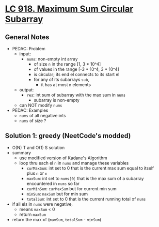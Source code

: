 # [LC 918. Maximum Sum Circular Subarray](https://leetcode.com/problems/maximum-sum-circular-subarray/)

## General Notes

- PEDAC: Problem
  - input:
    - `nums`: non-empty int array
      - of size `n` in the range \[1, 3 \* 10^4]
      - of values in the range \[-3 \* 10^4, 3 \* 10^4]
      - is circular; its end el connects to its start el
      - for any of its subarrays `sub`,
        - it has at most `n` elements
  - output:
    - `res`: int sum of subarray with the max sum in `nums`
      - subarray is non-empty
  - can NOT modify `nums`
- PEDAC: Examples
  - `nums` of all negative ints
  - `nums` of size ?

## Solution 1: greedy (NeetCode's modded)

- O(N) T and O(1) S solution
- summary
  - use modified version of Kadane's Algorithm
  - loop thru each el `n` in `nums` and manage these variables
    - `curMaxSum`: int set to 0 that is the current max sum equal to itself plus `n` or `n`
    - `maxSum`: int set to `nums[0]` that is the max sum of a subarray encountered in `nums` so far
    - `curMinSum`: `curMaxSum` but for current min sum
    - `minSum`: `maxSum` but for min sum
    - `totalSum`: int set to 0 that is the current running total of `nums`
- if all els in `nums` were negative,
  - means `maxSum` < 0
  - return `maxSum`
- return the max of (`maxSum`, `totalSum` - `minSum`)
